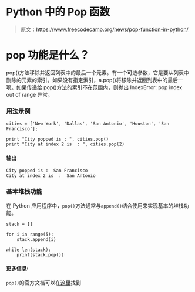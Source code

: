 # Python 中的 Pop 函数

> 原文：<https://www.freecodecamp.org/news/pop-function-in-python/>

# pop 功能是什么？

pop()方法移除并返回列表中的最后一个元素。有一个可选参数，它是要从列表中删除的元素的索引。如果没有指定索引，a.pop()将移除并返回列表中的最后一项。如果传递给 pop()方法的索引不在范围内，则抛出 IndexError: pop index out of range 异常。

### 用法示例

```
cities = ['New York', 'Dallas', 'San Antonio', 'Houston', 'San Francisco'];

print "City popped is : ", cities.pop()
print "City at index 2 is  : ", cities.pop(2)
```

#### **输出**

```
City popped is :  San Francisco
City at index 2 is  :  San Antonio
```

### 基本堆栈功能

在 Python 应用程序中，`pop()`方法通常与`append()`结合使用来实现基本的堆栈功能。

```
stack = []

for i in range(5):
    stack.append(i)

while len(stack):
    print(stack.pop())
```

#### **更多信息:**

`pop()`的官方文档可以在[这里](https://docs.python.org/3.6/tutorial/datastructures.html)找到
